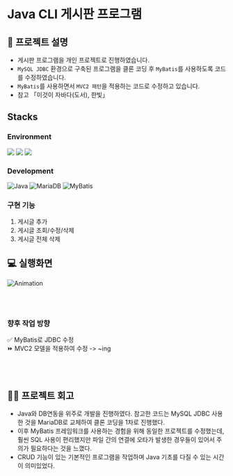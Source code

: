 # Java CLI 게시판 프로그램 

## 📑 프로젝트 설명 
- 게시판 프로그램을 개인 프로젝트로 진행하였습니다.
- `MySQL JDBC` 환경으로 구축된 프로그램을 클론 코딩 후 `MyBatis`를 사용하도록 코드를 수정하였습니다.
- `MyBatis`를 사용하면서 `MVC2 패턴`을 적용하는 코드로 수정하고 있습니다.
- 참고 「이것이 자바다(도서), 한빛」

## Stacks 

### Environment
<img src="https://img.shields.io/badge/IntelliJ IDEA-2F8CBB?style=for-the-badge&logo=IntelliJ IDEA&logoColor=white"> <img src="https://img.shields.io/badge/Git-F05032?style=for-the-badge&logo=Git&logoColor=white"> <img src="https://img.shields.io/badge/GitHub-181717?style=for-the-badge&logo=GitHub&logoColor=white">             

### Development
![Java](https://img.shields.io/badge/Java-007396?style=for-the-badge&logo=Java&logoColor=white)
![MariaDB](https://img.shields.io/badge/MariaDB-1F305F?style=for-the-badge&logo=MariaDB&logoColor=white)
![MyBatis](https://img.shields.io/badge/Mybatis-FFFC00?style=for-the-badge&logo=Mybatis&logoColor=white)   

  
### 구현 기능
1. 게시글 추가
2. 게시글 조회/수정/삭제
3. 게시글 전체 삭제

## 💻 실행화면   
![Animation](https://github.com/kimg1623/Java-DB-Project/assets/40616792/fb495081-124b-412e-945a-d6d9bfba9679)

<br><br>
### 향후 작업 방향
✅ MyBatis로 JDBC 수정    
⏩ MVC2 모델을 적용하여 수정 -> ~ing


<br><br>
## 🙋‍♀️ 프로젝트 회고
- Java와 DB연동을 위주로 개발을 진행하였다. 참고한 코드는 MySQL JDBC 사용한 것을 MariaDB로 교체하여 클론 코딩을 1차로 진행했다.
- 이후 MyBatis 프레임워크를 사용하는 경험을 위해 동일한 프로젝트를 수정했는데, 훨씬 SQL 사용이 편리했지만 파일 간의 연결에 오타가 발생한 경우들이 있어서 주의가 필요하다는 것을 느꼈다.
- CRUD 기능이 있는 기본적인 프로그램을 작업하며 Java 기초를 다질 수 있는 시간이 의미있었다.
